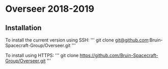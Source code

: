 # Overseer 2018-2019

## Installation

To install the current version using SSH:
'''
git clone git@github.com:Bruin-Spacecraft-Group/Overseer.git
'''

To install using HTTPS:
'''
git clone https://github.com/Bruin-Spacecraft-Group/Overseer.git
'''
